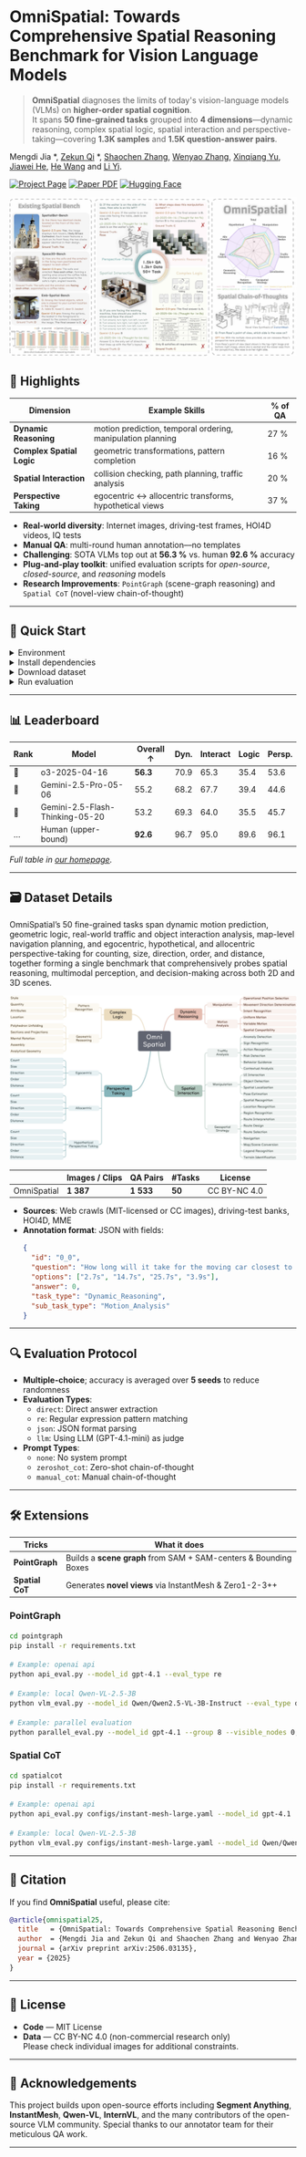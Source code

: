 # OmniSpatial: Towards Comprehensive Spatial Reasoning Benchmark for Vision Language Models

> **OmniSpatial** diagnoses the limits of today's vision-language models (VLMs) on **higher-order spatial cognition**.  
> It spans **50 fine-grained tasks** grouped into **4 dimensions**—dynamic reasoning, complex spatial logic, spatial interaction and perspective-taking—covering **1.3K samples** and **1.5K question-answer pairs**.

Mengdi Jia *, [Zekun Qi](https://qizekun.github.io/) *, [Shaochen Zhang](https://scholar.google.com/citations?user=S8hl2msAAAAJ), [Wenyao Zhang](https://zhangwenyao1.github.io/), [Xinqiang Yu](https://xinqiangyu.github.io/yuxinqiang.github.io/), [Jiawei He](https://jiaweihe.com/), [He Wang](https://hughw19.github.io/) and [Li Yi](https://ericyi.github.io/).

[![Project Page](https://img.shields.io/badge/Project-Page-Green.svg)](https://qizekun.github.io/omnispatial/)
[![Paper PDF](https://img.shields.io/badge/Paper-PDF-orange.svg)](https://arxiv.org/abs/2506.03135)
[![Hugging Face](https://img.shields.io/badge/🤗-Hugging_Face-yellow.svg)](https://huggingface.co/datasets/qizekun/OmniSpatial)

![teaser](./assets/teaser.jpg)

## 🌟 Highlights

| Dimension | Example Skills | % of QA |
|-----------|----------------|---------|
| **Dynamic Reasoning** | motion prediction, temporal ordering, manipulation planning | 27 % |
| **Complex Spatial Logic** | geometric transformations, pattern completion | 16 % |
| **Spatial Interaction** | collision checking, path planning, traffic analysis | 20 % |
| **Perspective Taking** | egocentric ↔ allocentric transforms, hypothetical views | 37 % |

* **Real-world diversity**: Internet images, driving-test frames, HOI4D videos, IQ tests  
* **Manual QA**: multi-round human annotation––no templates  
* **Challenging**: SOTA VLMs top out at **56.3 %** vs. human **92.6 %** accuracy  
* **Plug-and-play toolkit**: unified evaluation scripts for *open-source*, *closed-source*, and *reasoning* models  
* **Research Improvements**: `PointGraph` (scene-graph reasoning) and `Spatial CoT` (novel-view chain-of-thought)

---

## 🚀 Quick Start <a name="quick-start"></a>

<details>
<summary>Environment</summary>

```bash
# create conda env
conda create -n omnispatial python=3.12 -y
conda activate omnispatial

# clone repo
git clone https://github.com/qizekun/OmniSpatial.git
cd OmniSpatial
```
</details>

<details>
<summary>Install dependencies</summary>

**Open-source VLMs**

```bash
pip install torch==2.5.1 torchvision==0.20.1 transformers==4.49.0 qwen-vl-utils[decord]==0.0.8 openai==1.81.0 triton accelerate timm ninja
pip install flash-attn==2.5.6 --no-build-isolation
```

**Closed-source (API) VLMs**

```bash
export OPENAI_API_KEY="sk-..."
# optional: export OPENAI_API_BASE="https://api.openai.com/v1"
```
</details>

<details>
<summary>Download dataset</summary>

```bash
# export HF_ENDPOINT="https://hf-mirror.com"
mkdir -p dataset
huggingface-cli download --resume-download qizekun/OmniSpatial --local-dir dataset --repo-type dataset
find dataset/ -name '*.zip' -exec unzip -o {} -d dataset/ \;
rm -f dataset/*.zip && rm -rf dataset/__MACOSX
```
The dataset is downloaded to `dataset/`, and the structure is as follows:
```
dataset/
├── Complex_Logic/
├── Dynamic_Reasoning/
├── Perspective_Taking/
├── Spatial_Interaction/
└── data.json
```
</details>

<details>
<summary>Run evaluation</summary>

```bash
# Example: GPT-4.1 via OpenAI API
python api_eval.py --model_id gpt-4.1 --prompt_type manual_cot --eval_type re

# Example: local Qwen-VL-2.5-3B
cd vlms_eval
python qwenvl_eval.py --model_id Qwen/Qwen2.5-VL-3B-Instruct --prompt_type manual_cot --eval_type re

# Example: parallel evaluation
cd vlms_eval
python parallel_eval.py --model qwenvl --model_id Qwen/Qwen2.5-VL-3B-Instruct --group 8 --visible_nodes 0,1,2,3,4,5,6,7
```

Results are written to `result/{model_id}.json`.
</details>

---
## 📊 Leaderboard <a name="leaderboard"></a>

| Rank | Model | Overall ↑ | Dyn. | Interact | Logic | Persp. |
|------|-------|-----------|------|----------|-------|--------|
| 🥇 | o3-2025-04-16 | **56.3** | 70.9 | 65.3 | 35.4 | 53.6 |
| 🥈 | Gemini-2.5-Pro-05-06 | 55.2 | 68.2 | 67.7 | 39.4  | 44.6|
| 🥉 | Gemini-2.5-Flash-Thinking-05-20 | 53.2 | 69.3 | 64.0 | 35.5 | 45.7 |
| … | Human (upper-bound) | **92.6** | 96.7 | 95.0 | 89.6 | 96.1 |

*Full table in [our homepage](https://qizekun.github.io/omnispatial/).*

---

## 🗃️ Dataset Details <a name="dataset"></a>

OmniSpatial’s 50 fine-grained tasks span dynamic motion prediction, geometric logic, real-world traffic and object interaction analysis, map-level navigation planning, and egocentric, hypothetical, and allocentric perspective-taking for counting, size, direction, order, and distance, together forming a single benchmark that comprehensively probes spatial reasoning, multimodal perception, and decision-making across both 2D and 3D scenes.

![tasks](./assets/tasks.jpg)

| | Images / Clips | QA Pairs | #Tasks | License |
|---|---|---|---|---|
| OmniSpatial | **1 387** | **1 533** | **50** | CC BY-NC 4.0 |

* **Sources**: Web crawls (MIT-licensed or CC images), driving-test banks, HOI4D, MME
* **Annotation format**: JSON with fields:
  ```json
  {
    "id": "0_0",
    "question": "How long will it take for the moving car closest to the camera that captured this image to reach it if it's going at 10 m/s?",
    "options": ["2.7s", "14.7s", "25.7s", "3.9s"],
    "answer": 0,
    "task_type": "Dynamic_Reasoning",
    "sub_task_type": "Motion_Analysis"
  }
  ```
---

## 🔍 Evaluation Protocol <a name="evaluation"></a>

* **Multiple-choice**; accuracy is averaged over **5 seeds** to reduce randomness  
* **Evaluation Types**:
  - `direct`: Direct answer extraction
  - `re`: Regular expression pattern matching
  - `json`: JSON format parsing
  - `llm`: Using LLM (GPT-4.1-mini) as judge
* **Prompt Types**:
  - `none`: No system prompt
  - `zeroshot_cot`: Zero-shot chain-of-thought
  - `manual_cot`: Manual chain-of-thought

---

## 🛠️ Extensions

| Tricks | What it does |
|--------|--------------|
| **PointGraph** | Builds a **scene graph** from SAM + SAM-centers & Bounding Boxes |
| **Spatial CoT** | Generates **novel views** via InstantMesh & Zero1-2-3++ |

### PointGraph
```bash
cd pointgraph
pip install -r requirements.txt

# Example: openai api
python api_eval.py --model_id gpt-4.1 --eval_type re

# Example: local Qwen-VL-2.5-3B
python vlm_eval.py --model_id Qwen/Qwen2.5-VL-3B-Instruct --eval_type direct

# Example: parallel evaluation
python parallel_eval.py --model_id gpt-4.1 --group 8 --visible_nodes 0,1,2,3,4,5,6,7
```

### Spatial CoT
```bash
cd spatialcot
pip install -r requirements.txt

# Example: openai api
python api_eval.py configs/instant-mesh-large.yaml --model_id gpt-4.1

# Example: local Qwen-VL-2.5-3B
python vlm_eval.py configs/instant-mesh-large.yaml --model_id Qwen/Qwen2.5-VL-3B-Instruct
```

---

## 📜 Citation

If you find **OmniSpatial** useful, please cite:

```bibtex
@article{omnispatial25,
  title   = {OmniSpatial: Towards Comprehensive Spatial Reasoning Benchmark for Vision Language Models},
  author  = {Mengdi Jia and Zekun Qi and Shaochen Zhang and Wenyao Zhang and Xinqiang Yu and Jiawei He and He Wang and Li Yi},
  journal = {arXiv preprint arXiv:2506.03135},
  year = {2025}
}
```

---

## 📄 License

* **Code** — MIT License
* **Data** — CC BY-NC 4.0 (non-commercial research only)  
Please check individual images for additional constraints.

---

## 🙏 Acknowledgements

This project builds upon open-source efforts including **Segment Anything**, **InstantMesh**, **Qwen-VL**, **InternVL**, and the many contributors of the open-source VLM community. Special thanks to our annotator team for their meticulous QA work.

---